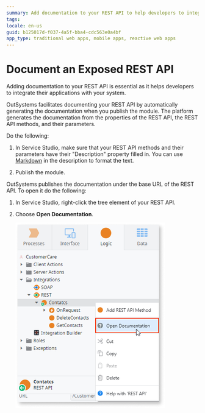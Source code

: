 ```yaml
---
summary: Add documentation to your REST API to help developers to integrate their applications with your system.
tags: 
locale: en-us
guid: b125017d-f037-4a5f-bba4-cdc563e0a4bf
app_type: traditional web apps, mobile apps, reactive web apps
---
```


# Document an Exposed REST API

Adding documentation to your REST API is essential as it helps developers to integrate their applications with your system.

OutSystems facilitates documenting your REST API by automatically generating the documentation when you publish the module. The platform generates the documentation from the properties of the REST API, the REST API methods, and their parameters.

Do the following:

1. In Service Studio, make sure that your REST API methods and their parameters have their "Description" property filled in. You can use [Markdown](http://daringfireball.net/projects/markdown/syntax) in the description to format the text.

1. Publish the module.

OutSystems publishes the documentation under the base URL of the REST API. To open it do the following:

1. In Service Studio, right-click the tree element of your REST API.

1. Choose **Open Documentation**.

    ![](images/ss-rest-open-documentation.png)
